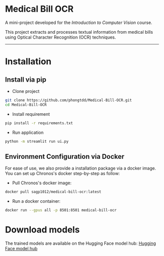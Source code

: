 # Medical Bill OCR

A mini-project developed for the *Introduction to Computer Vision* course.

This project extracts and processes textual information from medical bills using Optical Character Recognition (OCR) techniques.

---

# Installation

## Install via pip
- Clone project
```bash
git clone https://github.com/phongtdd/Medical-Bill-OCR.git
cd Medical-Bill-OCR
```
- Install requirement
```bash
pip install -r requirements.txt
```

- Run application
```bash
python -m streamlit run ui.py
```

## Environment Configuration via Docker
For ease of use, we also provide a installation package via a docker image. You can set up Chronos's docker step-by-step as follow:

- Pull Chronos's docker image:
```bash
docker pull sagp1012/medical-bill-ocr:latest
```
- Run a docker container:
```bash
docker run --gpus all -p 8501:8501 medical-bill-ocr
```

# Download models
The trained models are available on the Hugging Face model hub: [Hugging Face model hub](https://huggingface.co/Sag1012/Medical_Bill_OCR)
